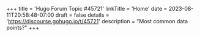 +++
title = 'Hugo Forum Topic #45721'
linkTitle = 'Home'
date = 2023-08-11T20:58:48-07:00
draft = false
details = 'https://discourse.gohugo.io/t/45721'
description = "Most common data points?"
+++
